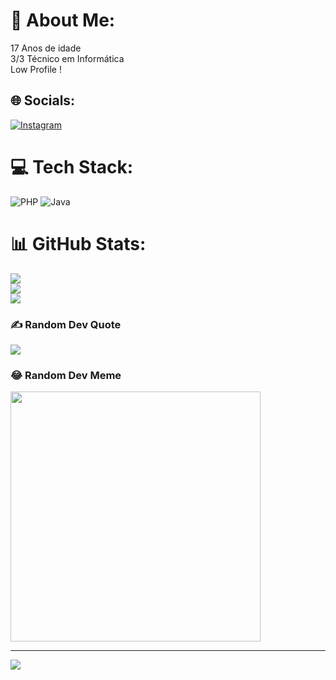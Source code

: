 # 💫 About Me:
17 Anos de idade<br>3/3 Técnico em Informática<br>Low Profile !


## 🌐 Socials:
[![Instagram](https://img.shields.io/badge/Instagram-%23E4405F.svg?logo=Instagram&logoColor=white)](https://instagram.com/_cardoso.wz) 

# 💻 Tech Stack:
![PHP](https://img.shields.io/badge/php-%23777BB4.svg?style=for-the-badge&logo=php&logoColor=white) ![Java](https://img.shields.io/badge/java-%23ED8B00.svg?style=for-the-badge&logo=openjdk&logoColor=white)
# 📊 GitHub Stats:
![](https://github-readme-stats.vercel.app/api?username=Angelogabriel2&theme=prussian&hide_border=false&include_all_commits=false&count_private=false)<br/>
![](https://github-readme-streak-stats.herokuapp.com/?user=Angelogabriel2&theme=prussian&hide_border=false)<br/>
![](https://github-readme-stats.vercel.app/api/top-langs/?username=Angelogabriel2&theme=prussian&hide_border=false&include_all_commits=false&count_private=false&layout=compact)

### ✍️ Random Dev Quote
![](https://quotes-github-readme.vercel.app/api?type=horizontal&theme=radical)

### 😂 Random Dev Meme
<img src='https://randommeme-five.vercel.app/' style="height: 400px;"/>

---
[![](https://visitcount.itsvg.in/api?id=Angelogabriel2&icon=0&color=0)](https://visitcount.itsvg.in)

<!-- Proudly created with GPRM ( https://gprm.itsvg.in ) -->